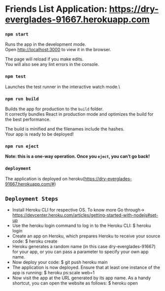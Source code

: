 # Friends List Application: https://dry-everglades-91667.herokuapp.com

### `npm start`

Runs the app in the development mode.\
Open [http://localhost:3000](http://localhost:3000) to view it in the browser.

The page will reload if you make edits.\
You will also see any lint errors in the console.

### `npm test`

Launches the test runner in the interactive watch mode.\

### `npm run build`

Builds the app for production to the `build` folder.\
It correctly bundles React in production mode and optimizes the build for the best performance.

The build is minified and the filenames include the hashes.\
Your app is ready to be deployed!

### `npm run eject`

**Note: this is a one-way operation. Once you `eject`, you can’t go back!**

### `deployment`

The application is deployed on heroku(https://dry-everglades-91667.herokuapp.com/#)
## `Deployment Steps`
* Install Heroku CLI for respective OS. To know more Go through-> https://devcenter.heroku.com/articles/getting-started-with-nodejs#set-up
* Use the heroku login command to log in to the Heroku CLI: $ heroku login
* Create an app on Heroku, which prepares Heroku to receive your source code: $ heroku create
* Heroku generates a random name (in this case dry-everglades-91667) for your app, or you can pass a parameter to specify your own app name.
* Now deploy your code: $ git push heroku main
* The application is now deployed. Ensure that at least one instance of the app is running: $ heroku ps:scale web=1
* Now visit the app at the URL generated by its app name. As a handy shortcut, you can open the website as follows: $ heroku open
